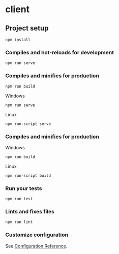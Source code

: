 # client

## Project setup
```
npm install
```

### Compiles and hot-reloads for development

```
npm run serve
```

### Compiles and minifies for production
```
npm run build
```
Windows
```
npm run serve
```
Linux
```
npm run-script serve
```

### Compiles and minifies for production
Windows
```
npm run build
```
Linux
```
npm run-script build
```

### Run your tests
```
npm run test
```

### Lints and fixes files
```
npm run lint
```

### Customize configuration
See [Configuration Reference](https://cli.vuejs.org/config/).
